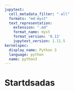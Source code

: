 ```yaml
---
jupytext:
  cell_metadata_filter: "-all"
  formats: "md:myst"
  text_representation:
    extension: ".md"
    format_name: myst
    format_version: '0.13'
    jupytext_version: 1.11.5
kernelspec:
  display_name: Python 3
  language: python
  name: python3
---
```


# Startdsadas

```{tableofcontents}

```
